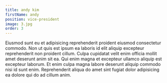 ```yaml
---
title: andy kim
firstName: andy
position: vice-president
image: 3.jpg
order: 3
---
```


Eiusmod sunt eu et adipisicing reprehenderit proident eiusmod consectetur commodo. Non ut quis est ipsum ea laboris id elit aliquip excepteur reprehenderit non proident cillum. Culpa cupidatat velit enim officia mollit amet deserunt anim sit ea. Qui enim magna et excepteur ullamco aliquip est excepteur laborum. Et enim culpa magna labore deserunt aliquip commodo nisi id sunt enim. Reprehenderit aliqua do amet sint fugiat dolor adipisicing ea dolore qui do ad cillum anim.

